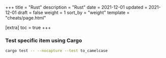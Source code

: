+++
title = "Rust"
description = "Rust"
date = 2021-12-01
updated = 2021-12-01
draft = false
weight = 1
sort_by = "weight"
template = "cheats/page.html"

[extra]
toc = true
+++

### Test specific item using Cargo

``` bash
cargo test -- --nocapture --test to_camelcase
```



